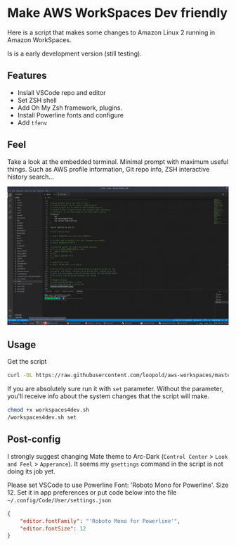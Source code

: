 # Make AWS WorkSpaces Dev friendly

Here is a script that makes some changes to Amazon Linux 2 running in Amazon 
WorkSpaces. 

Is is a early development version (still testing).


## Features
- Inslall VSCode repo and editor
- Set ZSH shell
- Add Oh My Zsh framework, plugins.
- Install Powerline fonts and configure
- Add `tfenv`


## Feel
Take a look at the embedded terminal. Minimal prompt with maximum useful things. 
Such as AWS profile information, Git repo info, ZSH interactive history search...

![screen]


## Usage
Get the script
```sh
curl -OL https://raw.githubusercontent.com/loopold/aws-workspaces/master/workspaces4dev.sh
```
If you are absolutely sure run it with `set` parameter. Without the parameter,
you'll receive info about the system changes that the script will make.
```sh
chmod +x workspaces4dev.sh
/workspaces4dev.sh set
```

## Post-config
I strongly suggest changing Mate theme to Arc-Dark (`Control Center` > `Look and Feel` > 
`Apperance`). It seems my `gsettings` command in the script is not doing its job yet.

Please set VSCode to use Powerline Font: 'Roboto Mono for Powerline'. Size 12.
Set it in app preferences or put code below into the file `~/.config/Code/User/settings.json`
```json
{
    "editor.fontFamily": "'Roboto Mono for Powerline'",
    "editor.fontSize": 12
}
```


[screen]: ./workspaces-screen.png